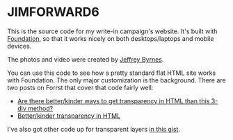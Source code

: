 # JIMFORWARD6

This is the source code for my write-in campaign's website. It's built with [Foundation](http://foundation.zurb.com), so that it works nicely on both desktops/laptops and mobile devices.

The photos and video were created by [Jeffrey Byrnes](http://jeffreybphotography.com).

You can use this code to see how a pretty standard flat HTML site works with Foundation. The only major customization is the background. There are two posts on Forrst that cover that code fairly well:

* [Are there better/kinder ways to get transparency in HTML than this 3-div method?](https://forrst.com/posts/Are_there_better_kinder_ways_to_get_transparency-JIg)
* [Better/kinder transparency in HTML](https://forrst.com/posts/Better_kinder_transparency_in_HTML-JIs)

I've also got other code up for transparent layers [in this gist](https://gist.github.com/JamesChevalier/1506869).
